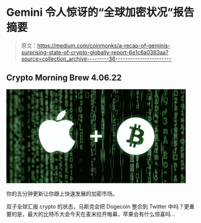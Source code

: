 # Gemini 令人惊讶的“全球加密状况”报告摘要

> 原文：<https://medium.com/coinmonks/a-recap-of-geminis-surprising-state-of-crypto-globally-report-6e1c6a0383aa?source=collection_archive---------36----------------------->

## Crypto Morning Brew 4.06.22

![](img/974cff68fb63d3da043f60cc0e7c2d47.png)

你的五分钟更新让你跟上快速发展的加密市场。

双子全球汇报 crypto 的状态，马斯克会把 Dogecoin 整合到 Twitter 中吗？更重要的是，最大的比特币大会今天在麦米拉开帷幕，苹果会有什么惊喜吗…